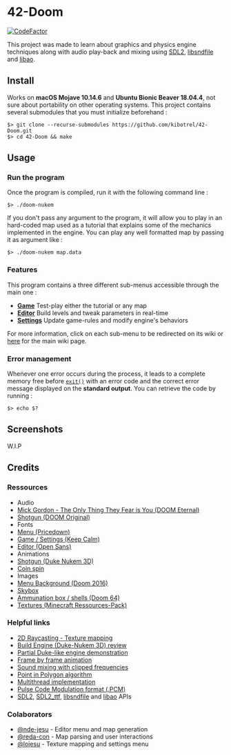 # 42-Doom

[![CodeFactor](https://www.codefactor.io/repository/github/kibotrel/42-doom/badge)](https://www.codefactor.io/repository/github/kibotrel/42-doom)

This project was made to learn about graphics and physics engine techniques along with audio play-back and mixing using [SDL2](https://www.libsdl.org/), [libsndfile](http://www.mega-nerd.com/libsndfile/) and [libao](https://xiph.org/ao/).

## Install

Works on **macOS Mojave 10.14.6** and **Ubuntu Bionic Beaver 18.04.4**, not sure about portability on other operating systems. This project contains several submodules that you must initialize beforehand :

```shell
$> git clone --recurse-submodules https://github.com/kibotrel/42-Doom.git
$> cd 42-Doom && make
```

## Usage
### Run the program

Once the program is compiled, run it with the following command line :

```shell
$> ./doom-nukem
```

If you don't pass any argument to the program, it will allow you to play in an hard-coded map used as a tutorial that explains some of the mechanics implemented in the engine. You can play any well formatted map by passing it as argument like :

```shell
$> ./doom-nukem map.data
```

### Features

This program contains a three different sub-menus accessible through the main one :

* [**Game**]() Test-play either the tutorial or any map
* [**Editor**]() Build levels and tweak parameters in real-time
* [**Settings**]() Update game-rules and modify engine's behaviors

For more information, click on each sub-menu to be redirected on its wiki or [here]() for the main wiki page.

### Error management

Whenever one error occurs during the process, it leads to a complete memory free before [`exit()`](https://linux.die.net/man/3/exit) with an error code and the correct error message displayed on the **standard output**. You can retrieve the code by running :

```shell
$> echo $?
```

## Screenshots

W.I.P

## Credits
### Ressources

* Audio
 * [Mick Gordon - The Only Thing They Fear is You (DOOM Eternal)](https://www.youtube.com/watch?v=Akx48dLnccQ)
 * [Shotgun (DOOM Original)](http://www.wolfensteingoodies.com/archives/olddoom/music.htm)
* Fonts
 * [Menu (Pricedown)](https://www.dafont.com/fr/pricedown.font)
 * [Game / Settings (Keep Calm)](https://www.dafont.com/fr/keep-calm.font)
 * [Editor (Open Sans)](https://www.fontsquirrel.com/fonts/open-sans)
* Animations
 * [Shotgun (Duke Nukem 3D)](https://www.spriters-resource.com/pc_computer/dukenukem3d/sheet/19003/)
 * [Coin spin](https://www.pngkey.com/detail/u2e6t4e6t4y3r5y3_26-color-pixel-art-coin-animation/)
* Images
 * [Menu Background (Doom 2016)](https://wallpaperscave.com/games/doom-2016/6773)
 * [Skybox](https://wallhere.com/fr/wallpaper/637649)
 * [Ammunation box / shells (Doom 64)](https://www.pngwave.com/png-clip-art-aqubd)
 * [Textures (Minecraft Ressources-Pack)](https://minecraft.fr/categorie/resource-pack/)

### Helpful links

* [2D Raycasting - Texture mapping](https://lodev.org/cgtutor/raycasting.html)
* [Build Engine (Duke-Nukem 3D) review](http://fabiensanglard.net/duke3d/)
* [Partial Duke-like engine demonstration](https://www.youtube.com/watch?v=HQYsFshbkYw)
* [Frame by frame animation](https://gamedev.stackexchange.com/questions/150941/do-sprite-animations-usually-run-at-the-same-framerate-as-the-game-itself)
* [Sound mixing with clipped frequencies](https://stackoverflow.com/questions/5126169/programmatically-merging-two-pieces-of-audio/5126209#5126209)
* [Point in Polygon algorithm](https://en.wikipedia.org/wiki/Point_in_polygon)
* [Multithread implementation](https://randu.org/tutorials/threads/)
* [Pulse Code Modulation format (.PCM)](https://en.wikipedia.org/wiki/Pulse-code_modulation)
* [SDL2](https://wiki.libsdl.org/), [SDL2_ttf](https://www.libsdl.org/projects/SDL_ttf/docs/SDL_ttf_frame.html), [libsndfile](http://www.mega-nerd.com/libsndfile/api.html) and [libao](https://xiph.org/ao/doc/libao-api.html) APIs

### Colaborators

* [@nde-jesu](https://github.com/nde-jesu) - Editor menu and map generation
*  [@reda-con](https://github.com/RemiDC) - Map parsing and user interactions
* [@lojesu](https://github.com/lojesu) - Texture mapping and settings menu
